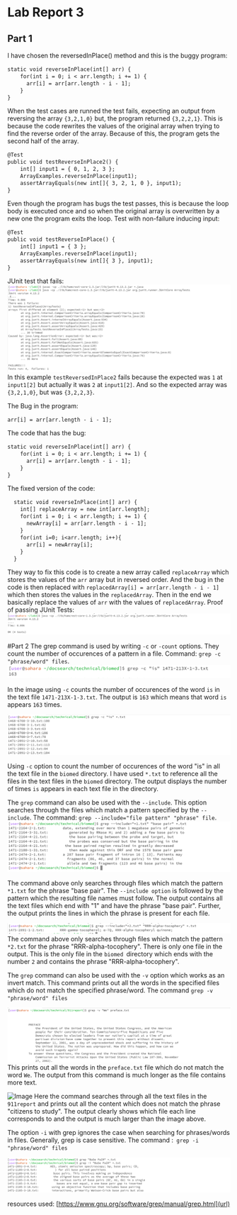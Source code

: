 # Lab Report 3 

## Part 1 
I have chosen the reversedInPlace() method and this is the buggy program: 
```
static void reverseInPlace(int[] arr) {
    for(int i = 0; i < arr.length; i += 1) {
      arr[i] = arr[arr.length - i - 1];
    }
}
```
When the test cases are runned the test fails, expecting an output from reversing the array `{3,2,1,0}` but, the program returned `{3,2,2,1}`. This is because the code rewrites the values of the 
original array when trying to find the reverse order of the array. Because of this, the program gets the second half of the array. 

```
@Test 
public void testReverseInPlace2() {
    int[] input1 = { 0, 1, 2, 3 };
    ArrayExamples.reverseInPlace(input1);
    assertArrayEquals(new int[]{ 3, 2, 1, 0 }, input1);
}
```
Even though the program has bugs the test passes, this is because the loop body is executed once and so when the original array is overwritten by a new one the program exits the loop. 
Test with non-failure inducing input: 
```
@Test 
public void testReverseInPlace() {
    int[] input1 = { 3 };
    ArrayExamples.reverseInPlace(input1);
    assertArrayEquals(new int[]{ 3 }, input1);
}
```
JUnit test that fails: 
![Image](Lab3_JUnit.png) 
In this example `testReversedInPlace2` fails because the expected was `1` at `input1[2]` but actually it was `2` at `input1[2]`. And so the expected array was `{3,2,1,0}`, but was `{3,2,2,3}`. 

The Bug in the program: 
```
arr[i] = arr[arr.length - i - 1];
```
The code that has the bug: 
```
static void reverseInPlace(int[] arr) {
    for(int i = 0; i < arr.length; i += 1) {
      arr[i] = arr[arr.length - i - 1];
    }
}
```

The fixed version of the code: 
```
  static void reverseInPlace(int[] arr) {
    int[] replaceArray = new int[arr.length];
    for(int i = 0; i < arr.length; i += 1) {
      newArray[i] = arr[arr.length - i - 1];
    }
    for(int i=0; i<arr.length; i++){
      arr[i] = newArray[i];
    }
  }
```
They way to fix this code is to create a new array called `replaceArray` which stores the values of the `arr` array but in reversed order. And the bug in the code is then replaced with 
`replacedArray[i] = arr[arr.length - i - 1]` which then stores the values in the `replacedArray`. Then in the end we basically replace the values of `arr` with the values of `replacedArray`. 
Proof of passing JUnit Tests: 
![Image](Lab3_Passed.png) 

#Part 2 
The grep command is used by writing `-c` or `-count` options. They count the number of occurences of a pattern in a file. Command: `grep -c "phrase/word" files`. 
![Image](Lab3_biomed.png) 

In the image using `-c` counts the number of occurences of the word `is` in the text file `1471-213X-1-3.txt`. The output is `163` which means that word `is` appears `163` times. 

![Image](Lab3_biomed2.png) 

Using `-c` option to count the number of occurences of the word "is" in all the text file in the `biomed` directory. I have used `*.txt` to reference  all the files in the text files in the `biomed` directory. The output displays the number of times `is` appears in each text file in the directory. 

The `grep` command can also be used with the `--include`. This option searches through the files which match a pattern specified by the `--include`. The command: `grep --include="file pattern" "phrase" file`.
![Image](Lab3_biomed3.png) 

The command above only searches through files which match the pattern` *1.txt` for the phrase "base pair". The `--include option` is followed by the pattern which the resulting file names must follow. The output contains all the text files which end with "1" and have the phrase "base pair". Further, the output prints the lines in which the phrase is present for each file.

![Image](Lab3_biomed4.png) 
The command above only searches through files which match the pattern `*2.txt` for the phrase "RRR-alpha-tocophery". There is only one file in the output. This is the only file in the `biomed `directory which ends with the number `2` and contains the phrase "RRR-alpha-tocophery".

The `grep` command can also be used with the `-v` option which works as an invert match. This command prints out all the words in the specified files which do not match the specified phrase/word. The command `grep -v "phrase/word" files`

![Image](Lab3_Police.png) 
This prints out all the words in the `preface.txt` file which do not match the word `We`. The output from this command is much longer as the file contains more text.

![Image](Lab3_Police2.png) 
Here the command searches through all the text files in the `911report` and prints out all the content which does not match the phrase "citizens to study". The output clearly shows which file each line corresponds to and the output is much larger than the image above.

The option `-i` with grep ignores the case when searching for phrases/words in files. Generally, grep is case sensitive. The command :` grep -i "phrase/word" files`

![Image](Lab3_biomed5.png) 





resources used: [https://www.gnu.org/software/grep/manual/grep.html](url)












    
